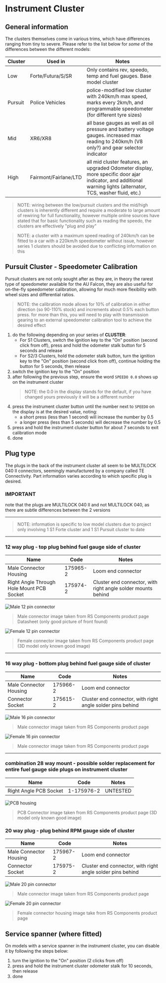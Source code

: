 # Instrument Cluster

## General information
The clusters themselves come in various trims, which have differences ranging from tiny to severe. Please refer to the list below for *some* of the differences between the different models:

| Cluster | Used in | Notes |
| --- | --- | --- |
| Low | Forte/Futura/S/SR | Only contains rev, speedo, temp and fuel gauges. Base model cluster |
| Pursuit | Police Vehicles | police-modified low cluster with 240km/h max speed, marks every 2km/h, and programmable speedometer (for different tyre sizes) |
| Mid | XR6/XR8 | all base gauges as well as oil pressure and battery voltage gauges. increased max reading to 240km/h (V8 only?) and gear selector indicator |
| High | Fairmont/Fairlane/LTD | all mid cluster features, an upgraded Odometer display, more specific door ajar indicator, and additional warning lights (alternator, TCS, washer fluid, etc.) |

> NOTE: wiring between the low/pursuit clusters and the mid/high clusters is inherently different and require a moderate to large amount of rewiring for full functionality, however multiple online sources have stated that for basic functionality such as reading the speedo, the clusters are effectively "plug and play"

> NOTE: a cluster with a maximum speed reading of 240km/h can be fitted to a car with a 220km/h speedometer without issue, however series 1 clusters should be avoided due to conflicting information on this

## Pursuit Cluster - Speedometer Calibration
Pursuit clusters are not only sought after as they are, in theory the rarest type of speedometer available for the AU Falcon, they are also useful for on-the-fly speedometer calibration, allowing for much more flexibility with wheel sizes and differential ratios.

> NOTE: the calibration mode allows for 10% of calibration in either direction (so 90-110% stock) and increments about 0.5% each button press. for more than this, you will need to play with transmission gearing to an external speedometer calibration tool to achieve the desired effect

1. do the following depending on your series of **CLUSTER**:
    - For S1 Clusters, switch the ignition key to the "On" position (second click from off), press and hold the odometer stalk button for 5 seconds and release
    - For S2/3 Clusters, hold the odometer stalk button, turn the ignition key to the "On" position (second click from off), continue holding the button for 5 seconds, then release
1. switch the ignition key to the "On" position
1. after following the previous step, ensure the word `SPEEDO 0.0` shows up on the instrument cluster
    > NOTE: the 0.0 in the display stands for the default, if you have changed yours previously it will be a different number
1. press the instrument cluster button until the number next to `SPEEDO` on the display is at the desired value, noting:
    - a short press (less than 1 second) will increase the number by 0.5
    - a longer press (less than 5 seconds) will decrease the number by 0.5
1. press and hold the instrument cluster button for about 7 seconds to exit calibration mode
1. done

## Plug type
The plugs in the back of the instrument cluster all seem to be MULTILOCK 040 II connectors, seemingly manufactured by a company called TE Connectivity. Part information varies according to which specific plug is desired.

### IMPORTANT
note that the plugs are MULTILOCK 040 II and not MULTILOCK 040, as there are subtle differences between the 2 versions

---

> NOTE: information is specific to low model clusters due to project only involving 1 S1 Forte cluster and 1 S1 Pursuit cluster to date

---

### 12 way plug - top plug behind fuel gauge side of cluster

| Name | Code | Notes |
| --- | --- | --- |
| Male Connector Housing | 175965-2 | Loom end connector |
| Right Angle Through Hole Mount PCB Socket | 175974-2 | Cluster end connector, with right angle solder mounts behind |

![Male 12 pin connector](./male-12p.png)

> Male connector image taken from RS Components product page Datasheet (only good picture of front found)

![Female 12 pin connector](./female-12p.png)

> Female connector image taken from RS Components product page (3D model only known good image)

---

### 16 way plug - bottom plug behind fuel gauge side of cluster

| Name | Code | Notes |
| --- | --- | --- |
| Male Connector Housing | 175966-2 | Loom end connector |
| Connector Socket | 175615-2 | Cluster end connector, with right angle solder pins behind |

![Male 16 pin connector](./male-16p.png)

> Male connector image taken from RS Components product page

![Female 16 pin connector](./female-16p.png)

> Male connector image taken from RS Components product page

---

### combination 28 way mount - possible solder replacement for entire fuel gauge side plugs on instrument cluster

| Name | Code | Notes |
| --- | --- | --- |
| Right Angle PCB Socket | 1-175976-2 | <span class="bad-highlight">UNTESTED</span> |

![PCB housing](./PCB-28p.png)

> PCB Connector image taken from RS Components product page (3D model only known good image)

### 20 way plug - plug behind RPM gauge side of cluster

| Name | Code | Notes |
| --- | --- | --- |
| Male Connector Housing | 175967-2 | Loom end connector |
| Connector Socket | 175975-2 | Cluster end connector, with right angle solder pins behind |

![Male 20 pin connector](./male-20p.png)

> Male connector image taken from RS Components product page

![Female 20 pin connector](./female-20.png)

> Female connector housing image take from RS Components product page

## Service spanner (where fitted)

On models with a service spanner in the instrument cluster, you can disable it by following the steps below:
1. turn the ignition to the "On" position (2 clicks from off)
1. press and hold the instrument cluster odometer stalk for 10 seconds, then release
1. done